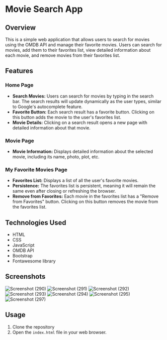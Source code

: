 # Movie Search App

## Overview

This is a simple web application that allows users to search for movies using the OMDB API and manage their favorite movies. Users can search for movies, add them to their favorites list, view detailed information about each movie, and remove movies from their favorites list.

## Features

### Home Page

- **Search Movies:** Users can search for movies by typing in the search bar. The search results will update dynamically as the user types, similar to Google's autocomplete feature.
- **Favorite Button:** Each search result has a favorite button. Clicking on this button adds the movie to the user's favorites list.
- **Movie Details:** Clicking on a search result opens a new page with detailed information about that movie.

### Movie Page

- **Movie Information:** Displays detailed information about the selected movie, including its name, photo, plot, etc.

### My Favorite Movies Page

- **Favorites List:** Displays a list of all the user's favorite movies.
- **Persistence:** The favorites list is persistent, meaning it will remain the same even after closing or refreshing the browser.
- **Remove from Favorites:** Each movie in the favorites list has a "Remove from Favorites" button. Clicking on this button removes the movie from the favorites list.

## Technologies Used

- HTML
- CSS
- JavaScript
- OMDB API
- Bootstrap
- Fontawesome library

## Screenshots


![Screenshot (290)](https://github.com/CreativeAzign/Imdb-Clone-App/assets/164135691/a37d8366-d1b5-4e0d-98fe-3170efbeffd2)
![Screenshot (291)](https://github.com/CreativeAzign/Imdb-Clone-App/assets/164135691/c4a99ebf-bbed-4da9-ad54-53ee6e66af06)
![Screenshot (292)](https://github.com/CreativeAzign/Imdb-Clone-App/assets/164135691/ec366233-db63-4463-8328-95b580e9c7a9)
![Screenshot (293)](https://github.com/CreativeAzign/Imdb-Clone-App/assets/164135691/0fcb162b-29b5-4f2b-a701-907c1ec2c3cf)
![Screenshot (294)](https://github.com/CreativeAzign/Imdb-Clone-App/assets/164135691/4e5908b5-aa11-4441-bbec-b932d301c1b6)
![Screenshot (295)](https://github.com/CreativeAzign/Imdb-Clone-App/assets/164135691/2621b3a7-f637-40ed-9f2c-196c52707d7c)
![Screenshot (297)](https://github.com/CreativeAzign/Imdb-Clone-App/assets/164135691/360c4d2c-0245-4afa-869b-2903bc98561e)


## Usage

1. Clone the repository
2. Open the `index.html` file in your web browser.





